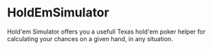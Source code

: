 # HoldEmSimulator
Hold'em Simulator offers you a usefull Texas hold'em poker helper for calculating your chances on a given hand, in any situation.
